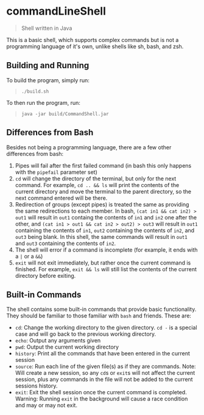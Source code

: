 # commandLineShell

> Shell written in Java

This is a basic shell, which supports complex commands but is not a programming language of it's own, unlike shells like sh, bash, and zsh.

## Building and Running

To build the program, simply run:

> `./build.sh`

To then run the program, run:

> `java -jar build/CommandShell.jar`

## Differences from Bash

Besides not being a programming language, there are a few other differences from bash:

1. Pipes will fail after the first failed command (in bash this only happens with the `pipefail` parameter set)
2. `cd` will change the directory of the terminal, but only for the next command. For example, `cd .. && ls` will print the contents of the current directory and move the terminal to the parent directory, so the next command entered will be there.
3. Redirection of groups (except pipes) is treated the same as providing the same redirections to each member. In bash, `(cat in1 && cat in2) > out1` will result in `out1` containg the contents of `in1` and `in2` one after the other, and `(cat in1 > out1 && cat in2 > out2) > out3` will result in `out1` containing the contents of `in1`, `out2` containing the contents of `in2`, and `out3` being blank. In this shell, the same commands will result in `out1` and `out3` containing the contents of `in2`.
4. The shell will error if a command is incomplete (for example, it ends with a `|` or a `&&`)
5. `exit` will not exit immediately, but rather once the current command is finished. For example, `exit && ls` will still list the contents of the current directory before exiting.

## Built-in Commands

The shell contains some built-in commands that provide basic functionality. They should be familiar to those familiar with `bash` and friends. These are:

- `cd`: Change the working directory to the given directory. `cd -` is a special case and will go back to the previous working directory.
- `echo`: Output any arguments given
- `pwd`: Output the current working directory
- `history`: Print all the commands that have been entered in the current session
- `source`: Run each line of the given file(s) as if they are commands. Note: Will create a new session, so any `cd`s or `exit`s will not affect the current session, plus any commands in the file will not be added to the current sessions history.
- `exit`: Exit the shell session once the current command is completed. Warning: Running `exit` in the background will cause a race condition and may or may not exit.
